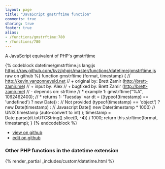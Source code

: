```yaml
---
layout: page
title: "JavaScript gmstrftime function"
comments: true
sharing: true
footer: true
alias:
- /functions/gmstrftime:780
- /functions/780
---
```

<!-- Generated by Rakefile:build -->
A JavaScript equivalent of PHP's gmstrftime

{% codeblock datetime/gmstrftime.js lang:js https://raw.github.com/kvz/phpjs/master/functions/datetime/gmstrftime.js raw on github %}
function gmstrftime (format, timestamp) {
    // http://kevin.vanzonneveld.net
    // +   original by: Brett Zamir (http://brett-zamir.me)
    // +   input by: Alex
    // +   bugfixed by: Brett Zamir (http://brett-zamir.me)
    // -    depends on: strftime
    // *     example 1: gmstrftime("%A", 1062462400);
    // *     returns 1: 'Tuesday'
    var dt = ((typeof(timestamp) == 'undefined') ? new Date() : // Not provided
    (typeof(timestamp) == 'object') ? new Date(timestamp) : // Javascript Date()
    new Date(timestamp * 1000) // UNIX timestamp (auto-convert to int)
    );
    timestamp = Date.parse(dt.toUTCString().slice(0, -4)) / 1000;
    return this.strftime(format, timestamp);
}
{% endcodeblock %}

 - [view on github](https://github.com/kvz/phpjs/blob/master/functions/datetime/gmstrftime.js)
 - [edit on github](https://github.com/kvz/phpjs/edit/master/functions/datetime/gmstrftime.js)

### Other PHP functions in the datetime extension
{% render_partial _includes/custom/datetime.html %}
